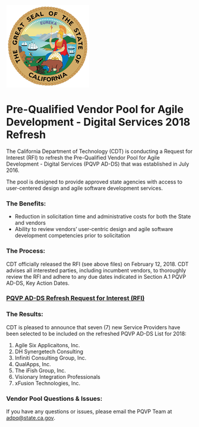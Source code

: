 ![The great Seal of the State of California](GreatSeal.png)
# Pre-Qualified Vendor Pool for Agile Development - Digital Services 2018 Refresh 

The California Department of Technology (CDT) is conducting a Request for Interest (RFI) to refresh the Pre-Qualified Vendor Pool for Agile Development - Digital Services (PQVP AD-DS) that was established in July 2016. 

The pool is designed to provide approved state agencies with access to user-centered design and agile software development services.

### The Benefits:
* Reduction in solicitation time and administrative costs for both the State and vendors
* Ability to review vendors’ user-centric design and agile software development competencies prior to solicitation

### The Process:
CDT officially released the RFI (see above files) on February 12, 2018.  CDT advises all interested parties, including incumbent vendors, to thoroughly review the RFI and adhere to any due dates indicated in Section A.1 PQVP AD-DS, Key Action Dates.    

### [PQVP AD-DS Refresh Request for Interest (RFI)](https://github.com/CDTProcurement/adpq/blob/master/RFI%20CDT-PQVP-0118%20-%20PQVP%20DS-AD%20(Final).pdf)

### The Results:
CDT is pleased to announce that seven (7) new Service Providers have been selected to be included on the refreshed PQVP AD-DS List for 2018:

1. Agile Six Applicaitons, Inc.
2. DH Synergetech Consulting
3. Infiniti Consulting Group, Inc.
4. QualApps, Inc.
5. The iFish Group, Inc.
6. Visionary Integration Professionals 
7. xFusion Technologies, Inc.
 
### Vendor Pool Questions & Issues:
If you have any questions or issues, please email the PQVP Team at adpq@state.ca.gov.
 
